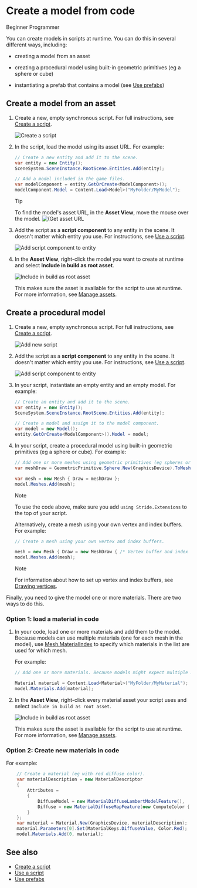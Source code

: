 # Create a model from code

<span class="label label-doc-level">Beginner</span>
<span class="label label-doc-audience">Programmer</span>

You can create models in scripts at runtime. You can do this in several different ways, including:

* creating a model from an asset

* creating a procedural model using built-in geometric primitives (eg a sphere or cube)

* instantiating a prefab that contains a model (see [Use prefabs](../game-studio/prefabs/use-prefabs.md))

## Create a model from an asset

1. Create a new, empty synchronous script. For full instructions, see [Create a script](../scripts/create-a-script.md).

    ![Create a script](media/create-a-script-script-asset-selection.png)

2. In the script, load the model using its asset URL. For example:

    ```cs
    // Create a new entity and add it to the scene.
	var entity = new Entity();
	SceneSystem.SceneInstance.RootScene.Entities.Add(entity);

    // Add a model included in the game files.
	var modelComponent = entity.GetOrCreate<ModelComponent>();
	modelComponent.Model = Content.Load<Model>("MyFolder/MyModel");
    ```

    >[!Tip]
    >To find the model's asset URL, in the **Asset View**, move the mouse over the model.
    >![(Get asset URL](media/get-asset-url.png)

3. Add the script as a **script component** to any entity in the scene. It doesn't matter which entity you use. For instructions, see [Use a script](use-a-script.md).

    ![Add script component to entity](media/create-model-from-code-add-script-component.png)

4. In the **Asset View**, right-click the model you want to create at runtime and select **Include in build as root asset**.

    ![Include in build as root asset](media/create-model-from-code-include-in-build-as-root-asset.png)

    This makes sure the asset is available for the script to use at runtime. For more information, see [Manage assets](../game-studio/manage-assets.md).

## Create a procedural model

1. Create a new, empty synchronous script. For full instructions, see [Create a script](create-a-script.md).

    ![Add new script](media/create-model-from-code-add-new-script.gif)

2. Add the script as a **script component** to any entity in the scene. It doesn't matter which entity you use. For instructions, see [Use a script](use-a-script.md).

    ![Add script component to entity](media/create-model-from-code-add-script-component.png)

3. In your script, instantiate an empty entity and an empty model. For example:

    ```cs
    // Create an entity and add it to the scene.
    var entity = new Entity();
    SceneSystem.SceneInstance.RootScene.Entities.Add(entity);
    
    // Create a model and assign it to the model component.
    var model = new Model();
    entity.GetOrCreate<ModelComponent>().Model = model;  
    ```

4. In your script, create a procedural model using built-in geometric primitives (eg a sphere or cube). For example:

    ```cs
    // Add one or more meshes using geometric primitives (eg spheres or cubes).
    var meshDraw = GeometricPrimitive.Sphere.New(GraphicsDevice).ToMeshDraw();

    var mesh = new Mesh { Draw = meshDraw }; 
    model.Meshes.Add(mesh);
    ```

    >[!Note]
    >To use the code above, make sure you add `using Stride.Extensions` to the top of your script.

    Alternatively, create a mesh using your own vertex and index buffers. For example:

    ```cs
    // Create a mesh using your own vertex and index buffers.

    mesh = new Mesh { Draw = new MeshDraw { /* Vertex buffer and index buffer setup */ } };
    model.Meshes.Add(mesh);
    ```

    >[!Note]
    >For information about how to set up vertex and index buffers, see [Drawing vertices](../graphics/low-level-api/draw-vertices.md).

Finally, you need to give the model one or more materials. There are two ways to do this.

### Option 1: load a material in code

1. In your code, load one or more materials and add them to the model. Because models can use multiple materials (one for each mesh in the model), use [Mesh.MaterialIndex](xref:Stride.Rendering.Mesh.MaterialIndex) to specify which materials in the list are used for which mesh.

    For example:

    ```cs
    // Add one or more materials. Because models might expect multiple materials (one per mesh), Mesh.MaterialIndex specifies which material in the list is used for which mesh.

    Material material = Content.Load<Material>("MyFolder/MyMaterial");
    model.Materials.Add(material);
    ```

2. In the **Asset View**, right-click every material asset your script uses and select `Include in build as root asset`.

    ![Include in build as root asset](media/create-model-from-code-include-material-in-build-as-root-asset.png)

    This makes sure the asset is available for the script to use at runtime. For more information, see [Manage assets](../game-studio/manage-assets.md).

### Option 2: Create new materials in code

For example:

```cs
    // Create a material (eg with red diffuse color).
    var materialDescription = new MaterialDescriptor
    {
        Attributes =
	    {
	        DiffuseModel = new MaterialDiffuseLambertModelFeature(),
	        Diffuse = new MaterialDiffuseMapFeature(new ComputeColor { Key = MaterialKeys.DiffuseValue })
	    }
    };
    var material = Material.New(GraphicsDevice, materialDescription);
    material.Parameters[0].Set(MaterialKeys.DiffuseValue, Color.Red);
    model.Materials.Add(0, material);
```

## See also

* [Create a script](create-a-script.md)
* [Use a script](use-a-script.md)
* [Use prefabs](../game-studio/prefabs/use-prefabs.md)